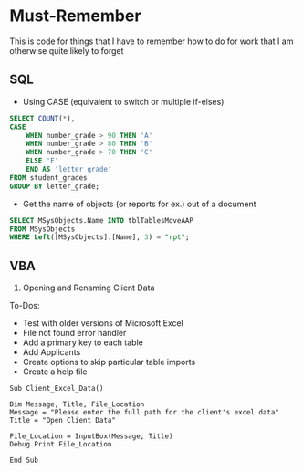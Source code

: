 # Must-Remember
This is code for things that I have to remember how to do for work that I am otherwise quite likely to forget


## SQL  
* Using CASE (equivalent to switch or multiple if-elses)  
``` SQL
SELECT COUNT(*), 
CASE 
    WHEN number_grade > 90 THEN 'A'
    WHEN number_grade > 80 THEN 'B'
    WHEN number_grade > 70 THEN 'C'
    ELSE 'F'
    END AS 'letter_grade'
FROM student_grades
GROUP BY letter_grade;
```
* Get the name of objects (or reports for ex.) out of a document
```SQL
SELECT MSysObjects.Name INTO tblTablesMoveAAP
FROM MSysObjects
WHERE Left([MSysObjects].[Name], 3) = "rpt";
```
## VBA
1. Opening and Renaming Client Data

To-Dos:
* Test with older versions of Microsoft Excel
* File not found error handler
* Add a primary key to each table
* Add Applicants
* Create options to skip particular table imports
* Create a help file 

```VBA
Sub Client_Excel_Data()

Dim Message, Title, File_Location
Message = "Please enter the full path for the client's excel data"
Title = "Open Client Data"

File_Location = InputBox(Message, Title)
Debug.Print File_Location

End Sub
```
